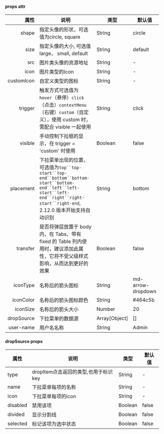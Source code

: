 #### props attr

|       属性 | 说明                                                         | 类型          | 默认值            |
| ---------: | ------------------------------------------------------------ | ------------- | ----------------- |
|      shape | 指定头像的形状，可选值为circle, square                       | String        | circle            |
|       size | 指定头像的大小, 可选值large， small, default                 | String        | default           |
|        src | 图片类头像的资源地址                                         | String        | -                 |
|       icon | 图片类型的Icon                                               | String        | -                 |
| customIcon | 自定义类型的图标                                             | String        | -                 |
|    trigger | 触发方式可选值为 `hover`（悬停）`click`（点击）`contextMenu`（右键）`custom`（自定义），使用 custom 时，需配合 visible 一起使用 | String        | click             |
|    visible | 手动控制下拉框的显示，在 trigger = 'custom' 时使用           | Boolean       | false             |
|  placement | 下拉菜单出现的位置，可选值为`top``top-start``top-end``bottom``bottom-start``bottom-end``left``left-start``left-end``right``right-start``right-end`, 2.12.0 版本开始支持自动识别 | String        | bottom            |
|   transfer | 是否将弹层放置于 body 内，在 Tabs、带有 fixed 的 Table 列内使用时，建议添加此属性，它将不受父级样式影响，从而达到更好的效果 | Boolean       | false             |
|   iconType | 名称后的箭头图标                                             | String        | md-arrow-dropdown |
|  iconColor | 名称后的箭头图标颜色                                         | String        | #464c5b           |
|   iconSize | 名称后的箭头大小                                             | Number        | 20                |
| dropSource | 下拉菜单的数据源                                             | Array[Object] | []                |
|  user-name | 用户名名称                                                   | String        | Admin             |

#### dropSource props

| 属性     | 说明                                 | 类型    | 默认值 |
| -------- | ------------------------------------ | ------- | ------ |
| type     | dropItem点击返回的类型,也用于标识key | String  | -      |
| name     | 下拉菜单每项的名称                   | String  | -      |
| icon     | 下拉菜单每项的icon                   | String  | -      |
| disabled | 禁用该项                             | Boolean | false  |
| divided  | 显示分割线                           | Boolean | false  |
| selected | 标记该项为选中状态                   | Boolean | false  |

